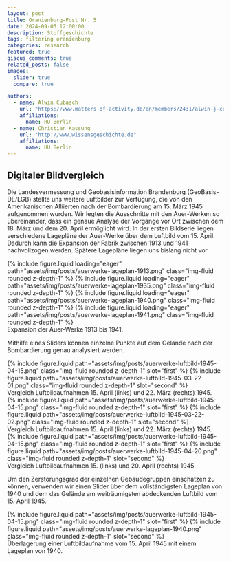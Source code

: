 ```yaml
---
layout: post
title: Oranienburg-Post Nr. 5
date: 2024-09-05 12:00:00
description: Stoffgeschichte
tags: filtering oranienburg
categories: research 
featured: true
giscus_comments: true
related_posts: false
images:
  slider: true
  compare: true

authors:
  - name: Alwin Cubasch
    url: "https://www.matters-of-activity.de/en/members/2431/alwin-j-cubasch"
    affiliations:
      name: HU Berlin
  - name: Christian Kassung
    url: "http://www.wissensgeschichte.de"
    affiliations:
      name: HU Berlin
---
```


## Digitaler Bildvergleich

Die Landesvermessung und Geobasisinformation Brandenburg (GeoBasis-DE/LGB)
stellte uns weitere Luftbilder zur Verfügung, die von den Amerikanischen
Alliierten nach der Bombardierung am 15. März 1945 aufgenommen wurden. Wir
legten die Ausschnitte mit den Auer-Werken so übereinander, dass ein genaue
Analyse der Vorgänge vor Ort zwischen dem 18. März und dem 20. April ermöglicht
wird. In der ersten Bildserie liegen verschiedene Lagepläne der Auer-Werke über
dem Luftbild vom 15. April. Dadurch kann die Expansion der Fabrik zwischen 1913
und 1941 nachvollzogen werden. Spätere Lagepläne liegen uns bislang nicht vor.

<swiper-container keyboard="true" navigation="true" pagination="true" pagination-clickable="true" pagination-dynamic-bullets="true" rewind="true">
  <swiper-slide>{% include figure.liquid loading="eager" path="assets/img/posts/auerwerke-lageplan-1913.png" class="img-fluid rounded z-depth-1" %}</swiper-slide>
  <swiper-slide>{% include figure.liquid loading="eager" path="assets/img/posts/auerwerke-lageplan-1935.png" class="img-fluid rounded z-depth-1" %}</swiper-slide>
  <swiper-slide>{% include figure.liquid loading="eager" path="assets/img/posts/auerwerke-lageplan-1940.png" class="img-fluid rounded z-depth-1" %}</swiper-slide>
  <swiper-slide>{% include figure.liquid loading="eager" path="assets/img/posts/auerwerke-lageplan-1941.png" class="img-fluid rounded z-depth-1" %}</swiper-slide>
</swiper-container>
<div class="caption">
    Expansion der Auer-Werke 1913 bis 1941.
</div>

Mithilfe eines Sliders können einzelne Punkte auf dem Gelände nach der
Bombardierung genau analysiert werden.

<img-comparison-slider>
  {% include figure.liquid path="assets/img/posts/auerwerke-luftbild-1945-04-15.png" class="img-fluid rounded z-depth-1" slot="first" %}
  {% include figure.liquid path="assets/img/posts/auerwerke-luftbild-1945-03-22-01.png" class="img-fluid rounded z-depth-1" slot="second" %}
</img-comparison-slider>
<div class="caption">
    Vergleich Luftbildaufnahmen 15. April (links) und 22. März (rechts) 1945.
</div>

<img-comparison-slider>
  {% include figure.liquid path="assets/img/posts/auerwerke-luftbild-1945-04-15.png" class="img-fluid rounded z-depth-1" slot="first" %}
  {% include figure.liquid path="assets/img/posts/auerwerke-luftbild-1945-03-22-02.png" class="img-fluid rounded z-depth-1" slot="second" %}
</img-comparison-slider>
<div class="caption">
    Vergleich Luftbildaufnahmen 15. April (links) und 22. März (rechts) 1945.
</div>

<img-comparison-slider>
  {% include figure.liquid path="assets/img/posts/auerwerke-luftbild-1945-04-15.png" class="img-fluid rounded z-depth-1" slot="first" %}
  {% include figure.liquid path="assets/img/posts/auerwerke-luftbild-1945-04-20.png" class="img-fluid rounded z-depth-1" slot="second" %}
</img-comparison-slider>
<div class="caption">
    Vergleich Luftbildaufnahmen 15. (links) und 20. April (rechts) 1945.
</div>

Um den Zerstörungsgrad der einzelnen Gebäudegruppen einschätzen zu können,
verwenden wir einen Slider über dem vollständigsten Lageplan von 1940 und dem
das Gelände am weiträumigsten abdeckenden Luftbild vom 15. April 1945.

<img-comparison-slider>
  {% include figure.liquid path="assets/img/posts/auerwerke-luftbild-1945-04-15.png" class="img-fluid rounded z-depth-1" slot="first" %}
  {% include figure.liquid path="assets/img/posts/auerwerke-lageplan-1940.png" class="img-fluid rounded z-depth-1" slot="second" %}
</img-comparison-slider>
<div class="caption">
    Überlagerung einer Luftbildaufnahme vom 15. April 1945 mit einem Lageplan von 1940.
</div>


